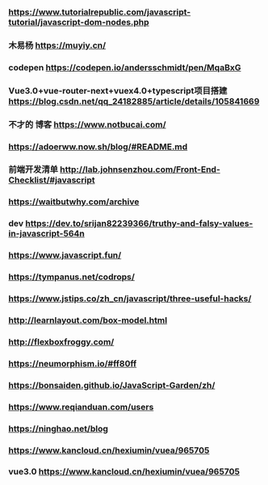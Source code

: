 
### https://www.tutorialrepublic.com/javascript-tutorial/javascript-dom-nodes.php

### 木易杨 https://muyiy.cn/

### codepen https://codepen.io/andersschmidt/pen/MqaBxG
###  Vue3.0+vue-router-next+vuex4.0+typescript项目搭建  https://blog.csdn.net/qq_24182885/article/details/105841669
### 不才的 博客 https://www.notbucai.com/

### https://adoerww.now.sh/blog/#README.md
### 前端开发清单 http://lab.johnsenzhou.com/Front-End-Checklist/#javascript

### https://waitbutwhy.com/archive
### dev https://dev.to/srijan82239366/truthy-and-falsy-values-in-javascript-564n

### https://www.javascript.fun/
### https://tympanus.net/codrops/

### https://www.jstips.co/zh_cn/javascript/three-useful-hacks/

### http://learnlayout.com/box-model.html
### http://flexboxfroggy.com/
### https://neumorphism.io/#ff80ff
### https://bonsaiden.github.io/JavaScript-Garden/zh/
### https://www.reqianduan.com/users
### https://ninghao.net/blog
### https://www.kancloud.cn/hexiumin/vuea/965705

### vue3.0 https://www.kancloud.cn/hexiumin/vuea/965705